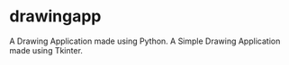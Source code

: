 # drawingapp
A Drawing Application made using Python.
A Simple Drawing Application made using Tkinter.

